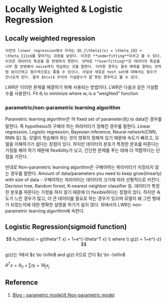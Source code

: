 # Locally Weighted & Logistic Regression

## Locally weighted regression

```{admonition} underfitting, overfitthing
이전의 linear regression에서 우리는 $h_{\theta}(x) = \theta_{0} + \theta_{1}x$를 찾아가는 과정을 보았다. 이것은 **underfitting**이라고 볼 수 있다. 이것은 데이터의 특성을 잘 반영하지 못한다. 반대로 **overfitting**은 데이터의 특성을 너무 잘 반영해서 noise까지 학습하는 것을 말한다. 이러한 경우는 결국 예측을 잘하는 것처럼 보이긴하고 점수적으로는 좋을 수 있으나, 사실상 새로운 test set에 대해서는 점수가 안나오게 된다. 결국 $h(x)$ 우리의 가설함수가 잘`못된 경우라고 볼 수 있다.
```

LWR은 이러한 문제를 해결하기 위해 사용되는 방법이다. LWR은 다음과 같은 가설함수를 사용한다.
Fit $\theta_i$ to minimize where $w_i$ is a "weighted" function


### parametric/non-parametric learning algorithm

Parametric learning algorithm은 fit fixed set of parameter($\theta_i$) to data인 경우를 말한다. 즉 hypothesis의 구해야 하는 파라미터가 정해진 경우를 말한다. Linear regression, Logistic regression, Bayesian inference, Neural network(CNN, RNN 등) 등. 모델이 학습해야 하는 것이 명확히 정해져 있기 때문에 속도가 빠르고, 모델을 이해하기가 쉽다는 장점이 있다. 하지만 데이터의 분포가 특정한 분포를 따른다는 가정을 해야 하기 때문에 flexibility가 낮고, 간단한 문제를 푸는 데에 더 적합하다는 단점을 가진다.

반대로 Non-parametric learning algorithm은 구해야하는 파라미터가 지정되지 않는 경우를 말한다. Amount of data/parameters you need to keep grow(linearly) with size of data - 구해야하는 파라미터는 데이터의 크기에 따라 선형적으로 커진다. Decision tree, Random forest, K-nearest neighbor classifier 등. 데이터가 특정한 분포를 따른다는 가정을 하지 않기 때문에 더 flexible하다는 장점이 있다. 하지만 속도가 느린 경우가 많고, 더 큰 데이터를 필요로 하는 경우가 있으며 모델이 왜 그런 형태가 되었는지에 대한 명확한 설명을 하기가 쉽지 않다. 위에서의 LWR는 non-parametric learning algorithm에 속한다.

## Logistic Regression(sigmoid function)

$$
h_\theta(x) = g(\theta^T x) = 1+e^{-\theta^T x} \\
where \\
g(z) = 1+e^{-z}
$$

g(z)는 1에서 $z \to \infin$ and g(z) 0으로 간다 $z \to -\infin$

$\theta^T x = \theta_0 + \sum{n}{j=1}\theta_j x_j$

## Reference

1. [Blog - parametric model과 Non-parametric model](https://process-mining.tistory.com/131)
